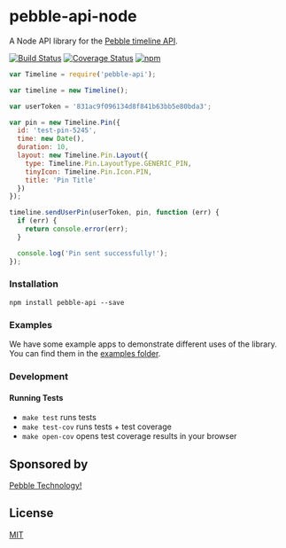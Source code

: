 # pebble-api-node

A Node API library for the [Pebble timeline API](https://developer.getpebble.com/guides/timeline/).

[![Build Status](https://travis-ci.org/pebble/pebble-api-node.svg?branch=master)](https://travis-ci.org/pebble/pebble-api-node)
[![Coverage Status](https://img.shields.io/coveralls/pebble/pebble-api-node.svg)](https://coveralls.io/r/pebble/pebble-api-node)
[![npm](http://img.shields.io/npm/v/pebble-api.svg)](https://www.npmjs.org/package/pebble-api)

```js
var Timeline = require('pebble-api');

var timeline = new Timeline();

var userToken = '831ac9f096134d8f841b63bb5e80bda3';

var pin = new Timeline.Pin({
  id: 'test-pin-5245',
  time: new Date(),
  duration: 10,
  layout: new Timeline.Pin.Layout({
    type: Timeline.Pin.LayoutType.GENERIC_PIN,
    tinyIcon: Timeline.Pin.Icon.PIN,
    title: 'Pin Title'
  })
});

timeline.sendUserPin(userToken, pin, function (err) {
  if (err) {
    return console.error(err);
  }

  console.log('Pin sent successfully!');
});

```

### Installation

```
npm install pebble-api --save
```

### Examples

We have some example apps to demonstrate different uses of the library. You can find them in the [examples folder](./examples).

### Development

#### Running Tests

- `make test` runs tests
- `make test-cov` runs tests + test coverage
- `make open-cov` opens test coverage results in your browser

## Sponsored by

[Pebble Technology!](https://getpebble.com)

## License

[MIT](./LICENSE)
